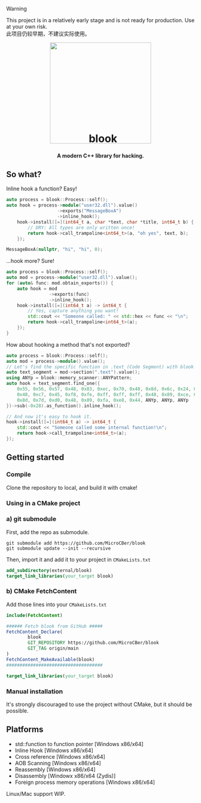 > [!WARNING]
> This project is in a relatively early stage and is not ready for production. Use at your own risk.  
> 此项目仍较早期，不建议实际使用。


<div align="center">
<img src="./resources/icon.webp" width="270">
<h1 style="margin-top: -30px;">&nbsp;&nbsp;blook</h1>
<h4>A modern C++ library for hacking.</h4>
</div>

## So what?

Inline hook a function? Easy!

```cpp
auto process = blook::Process::self();
auto hook = process->module("user32.dll").value()
                   ->exports("MessageBoxA")
                   ->inline_hook();
    hook->install([=](int64_t a, char *text, char *title, int64_t b) {
        // DRY: All types are only written once!
        return hook->call_trampoline<int64_t>(a, "oh yes", text, b);
    });

MessageBoxA(nullptr, "hi", "hi", 0);
```

...hook more? Sure!

```cpp
auto process = blook::Process::self();
auto mod = process->module("user32.dll").value();
for (auto& func: mod.obtain_exports()) {
    auto hook = mod
                ->exports(func)
                ->inline_hook();
    hook->install([=](int64_t a) -> int64_t {
        // Yes, capture anything you want!
        std::cout << "Someone called: " << std::hex << func << "\n";
        return hook->call_trampoline<int64_t>(a);
    });
}
```

How about hooking a method that's not exported?

```cpp
auto process = blook::Process::self();
auto mod = process->module().value();
// Let's find the specific function in .text (Code Segment) with blook's AOB shortcut!.
auto text_segment = mod->section(".text").value();
using ANYp = blook::memory_scanner::ANYPattern;
auto hook = text_segment.find_one({
    0x55, 0x56, 0x57, 0x48, 0x83, 0xec, 0x70, 0x48, 0x8d, 0x6c, 0x24, 0x70,
    0x48, 0xc7, 0x45, 0xf8, 0xfe, 0xff, 0xff, 0xff, 0x48, 0x89, 0xce, 0x48,
    0x8d, 0x7d, 0xd0, 0x48, 0x89, 0xfa, 0xe8, 0x44, ANYp, ANYp, ANYp
})->sub(-0x28).as_function().inline_hook();

// And now it's easy to hook it.
hook->install([=](int64_t a) -> int64_t {
    std::cout << "Someone called some internal function!\n";
    return hook->call_trampoline<int64_t>(a);
});
```

## Getting started

### Compile

Clone the repository to local, and build it with cmake!

### Using in a CMake project

### a) git submodule

First, add the repo as submodule.

```shell
git submodule add https://github.com/MicroCBer/blook
git submodule update --init --recursive
```

Then, import it and add it to your project in `CMakeLists.txt`

```cmake
add_subdirectory(external/blook)
target_link_libraries(your_target blook)
```

### b) CMake FetchContent

Add those lines into your `CMakeLists.txt`

```cmake
include(FetchContent)

###### Fetch blook from GitHub #####
FetchContent_Declare(
        blook
        GIT_REPOSITORY https://github.com/MicroCBer/blook
        GIT_TAG origin/main
)
FetchContent_MakeAvailable(blook)
####################################

target_link_libraries(your_target blook)
```

### Manual installation

It's strongly discouraged to use the project without CMake, but it should be possible.

## Platforms

- std::function to function pointer [Windows x86/x64]
- Inline Hook [Windows x86/x64]
- Cross reference [Windows x86/x64]
- AOB Scanning [Windows x86/x64]
- Reassembly [Windows x86/x64]
- Disassembly [Windowx x86/x64 (Zydis)]
- Foreign process memory operations [Windows x86/x64]

Linux/Mac support WIP.